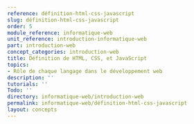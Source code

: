 ```yaml
---
reference: définition-html-css-javascript
slug: définition-html-css-javascript
order: 5
module_reference: informatique-web
unit_reference: introduction-informatique-web
part: introduction-web
concept_categories: introduction-web
title: Définition de HTML, CSS, et JavaScript
topics:
- Rôle de chaque langage dans le développement web
description: ''
tutorials: ''
Todo: ''
directory: informatique-web/introduction-web
permalink: informatique-web/définition-html-css-javascript
layout: concepts
---
```

